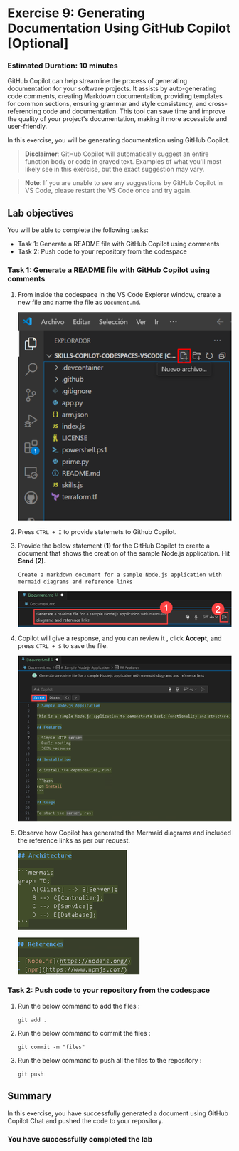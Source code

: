 # Exercise 9: Generating Documentation Using GitHub Copilot [Optional]

### Estimated Duration: 10 minutes

GitHub Copilot can help streamline the process of generating documentation for your software projects. It assists by auto-generating code comments, creating Markdown documentation, providing templates for common sections, ensuring grammar and style consistency, and cross-referencing code and documentation. This tool can save time and improve the quality of your project's documentation, making it more accessible and user-friendly.

In this exercise, you will be generating documentation using GitHub Copilot.

>**Disclaimer**: GitHub Copilot will automatically suggest an entire function body or code in grayed text. Examples of what you'll most likely see in this exercise, but the exact suggestion may vary.

>**Note**: If you are unable to see any suggestions by GitHub Copilot in VS Code, please restart the VS Code once and try again. 

## Lab objectives

You will be able to complete the following tasks:

- Task 1: Generate a README file with GitHub Copilot using comments
- Task 2: Push code to your repository from the codespace

### Task 1: Generate a README file with GitHub Copilot using comments

1. From inside the codespace in the VS Code Explorer window, create a new file and name the file as `Document.md`.

    ![](../media/chat-code-new.png)

1. Press `CTRL + I` to provide statemets to Github Copilot.

1. Provide the below statement **(1)** for the GitHub Copilot to create a document that shows the creation of the sample Node.js application. Hit **Send (2)**.

    ```
    Create a markdown document for a sample Node.js application with mermaid diagrams and reference links
    ```

      ![](../media/hub20.png)

1.  Copilot will give a response, and you can review it , click **Accept**, and press `CTRL + S` to save the file.

       ![](../media/hub21.png)

1.  Observe how Copilot has generated the Mermaid diagrams and included the reference links as per our request.

       ![](../media/hub22.png)
    
       ![](../media/hub23.png)

### Task 2: Push code to your repository from the codespace

1. Run the below command to add the files :

    ```
    git add .
    ```
1. Run the below command to commit the files :

    ```
    git commit -m "files"
    ```

1. Run the below command to push all the files to the repository :

    ```
    git push
    ```
    
## Summary

In this exercise, you have successfully generated a document using GitHub Copilot Chat and pushed the code to your repository.

### You have successfully completed the lab
